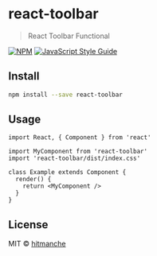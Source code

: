 # react-toolbar

> React Toolbar Functional

[![NPM](https://img.shields.io/npm/v/react-toolbar.svg)](https://www.npmjs.com/package/react-toolbar) [![JavaScript Style Guide](https://img.shields.io/badge/code_style-standard-brightgreen.svg)](https://standardjs.com)

## Install

```bash
npm install --save react-toolbar
```

## Usage

```tsx
import React, { Component } from 'react'

import MyComponent from 'react-toolbar'
import 'react-toolbar/dist/index.css'

class Example extends Component {
  render() {
    return <MyComponent />
  }
}
```

## License

MIT © [hitmanche](https://github.com/hitmanche)
